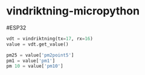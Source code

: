 # vindriktning-micropython

#ESP32
```python
vdt = vindriktning(tx=17, rx=16)
value = vdt.get_value()

pm25 = value['pm2point5']
pm1 = value['pm1']
pm 10 = value['pm10']
```
